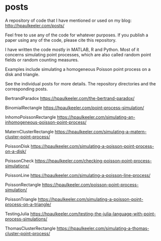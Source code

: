 # posts
A repository of code that I have mentioned or used on my blog: http://hpaulkeeler.com/posts/

Feel free to use any of the code for whatever purposes. If you publish a paper using any of the code, please cite this repository. 

I have written the code mostly in MATLAB, R and Python. Most of it concerns simulating point processes, which are also called random point fields or random counting measures.

Examples include simulating a homogeneous Poisson point process on a disk and triangle. 

See the individual posts for more details. The repository directories and the corresponding posts.

BertrandParadox
https://hpaulkeeler.com/the-bertrand-paradox/

BinomialRectangle
https://hpaulkeeler.com/point-process-simulation/

InhomoPoissonRectangle
https://hpaulkeeler.com/simulating-an-inhomogeneous-poisson-point-process/

MaternClusterRectangle
https://hpaulkeeler.com/simulating-a-matern-cluster-point-process/

PoissonDisk
https://hpaulkeeler.com/simulating-a-poisson-point-process-on-a-disk/

PoissonCheck
https://hpaulkeeler.com/checking-poisson-point-process-simulations/

PoissonLine
https://hpaulkeeler.com/simulating-a-poisson-line-process/

PoissonRectangle
https://hpaulkeeler.com/poisson-point-process-simulation/

PoissonTriangle
https://hpaulkeeler.com/simulating-a-poisson-point-process-on-a-triangle/

TestingJulia
https://hpaulkeeler.com/testing-the-julia-language-with-point-process-simulations/

ThomasClusterRectangle
https://hpaulkeeler.com/simulating-a-thomas-cluster-point-process/
